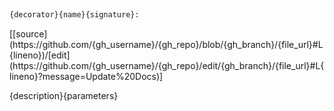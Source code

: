<a id="{id}" class="docs-object-method">&nbsp;</a> 
```python
{decorator}{name}{signature}: 
```
<div class="docs-source-link" markdown="1">
[[source](https://github.com/{gh_username}/{gh_repo}/blob/{gh_branch}/{file_url}#L{lineno})/[edit](https://github.com/{gh_username}/{gh_repo}/edit/{gh_branch}/{file_url}#L{lineno}?message=Update%20Docs)]
</div>

{description}{parameters}